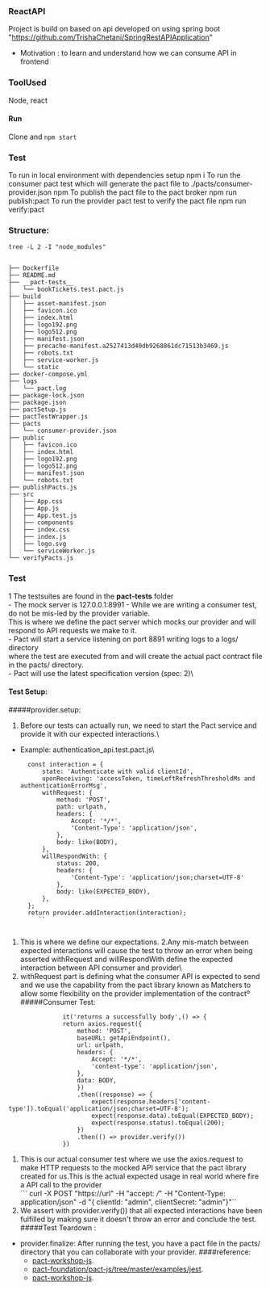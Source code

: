 ### ReactAPI 

Project is build on based on api developed on using spring boot "https://github.com/TrishaChetani/SpringRestAPIApplication" 
 - Motivation : to learn and understand how we can consume API in frontend
 
### ToolUsed
Node, react

#### Run
Clone and ```npm start```

### Test
To run in local environment with dependencies setup
    npm i 
To run the consumer pact test which will generate the pact file to ./pacts/consumer-provider.json
   npm
To publish the pact file to the pact broker 
    npm run publish:pact
To run the provider pact test to verify the pact file
    npm run verify:pact
### Structure: 
```tree -L 2 -I "node_modules"```
```

├── Dockerfile
├── README.md
├── __pact-tests__
│   └── bookTickets.test.pact.js
├── build
│   ├── asset-manifest.json
│   ├── favicon.ico
│   ├── index.html
│   ├── logo192.png
│   ├── logo512.png
│   ├── manifest.json
│   ├── precache-manifest.a2527413d40db9268861dc71513b3469.js
│   ├── robots.txt
│   ├── service-worker.js
│   └── static
├── docker-compose.yml
├── logs
│   └── pact.log
├── package-lock.json
├── package.json
├── pactSetup.js
├── pactTestWrapper.js
├── pacts
│   └── consumer-provider.json
├── public
│   ├── favicon.ico
│   ├── index.html
│   ├── logo192.png
│   ├── logo512.png
│   ├── manifest.json
│   └── robots.txt
├── publishPacts.js
├── src
│   ├── App.css
│   ├── App.js
│   ├── App.test.js
│   ├── components
│   ├── index.css
│   ├── index.js
│   ├── logo.svg
│   └── serviceWorker.js
└── verifyPacts.js
```
### Test
1 The testsuites are found in the __pact-tests__ folder\
    - The mock server is 127.0.0.1:8991
    - While we are writing a consumer test, do not be mis-led by the provider variable.\
    This is where we define the pact server which mocks our provider and will respond to API requests we make to it.\
    - Pact will start a service listening on port 8891 writing logs to a logs/ directory\
    where the test are executed from and will create the actual pact contract file in the pacts/ directory.\
    - Pact will use the latest specification version  (spec: 2)\
    
    
#### Test Setup:

#####provider.setup:
 1. Before our tests can actually run, we need to start the Pact service and provide it with  our expected interactions.\
   - Example: authentication_api.test.pact.js\
     ```
       const interaction = {
           state: 'Authenticate with valid clientId',
           uponReceiving: 'accessToken, timeLeftRefreshThresholdMs and authenticationErrorMsg',
           withRequest: {
               method: 'POST',
               path: urlpath,
               headers: {
                   Accept: '*/*',
                   'Content-Type': 'application/json',
               },
               body: like(BODY),
           },
           willRespondWith: {
               status: 200,
               headers: {
                   'Content-Type': 'application/json;charset=UTF-8'
               },
               body: like(EXPECTED_BODY),
           },
       };
       return provider.addInteraction(interaction);
          ``
          
  1. This is where we define our expectations. 
  2.Any mis-match between expected interactions will cause the test to throw an error when being asserted withRequest and willRespondWith define the expected interaction between API consumer and provider\
  3. withRequest part is defining what the consumer API is expected to send and we use the capability from the pact library known as Matchers to allow some flexibility on the provider implementation of the contractº\
#####Consumer Test:
   ```
                  it('returns a successfully body',() => {
                  return axios.request({
                      method: 'POST',
                      baseURL: getApiEndpoint(),
                      url: urlpath,
                      headers: {
                          Accept: '*/*',
                          'content-type': 'application/json',
                      },
                      data: BODY,
                      }) 
                      .then((response) => {
                          expect(response.headers['content-type']).toEqual('application/json;charset=UTF-8');
                          expect(response.data).toEqual(EXPECTED_BODY);
                          expect(response.status).toEqual(200);
                      })
                      .then(() => provider.verify())
                  })
  ```
      
      
1. This is our actual consumer test where we use the axios.request to make HTTP requests to the mocked API service that the pact library created for us.This is the actual expected usage in real world where fire a API call to the provider\
                ``` curl -X POST "https://url" -H "accept: */*" -H "Content-Type: application/json" -d "{ clientId: \"admin\", clientSecret: \"admin\"}"``
2. We assert with provider.verify()) that all expected interactions have been fulfilled by making sure it doesn't throw an error and conclude the test.\
#####Test Teardown :
- provider.finalize: After running the test, you have a pact file in the pacts/ directory that you can collaborate with your provider.
####reference: 
  -  [pact-workshop-js](https://github.com/DiUS/pact-workshop-js).
  - [pact-foundation/pact-js/tree/master/examples/jest](https://github.com/pact-foundation/pact-js/tree/master/examples/jest).
  -  [pact-workshop-js](DiUS/pact-workshop-js).
      
  
                  
                  



